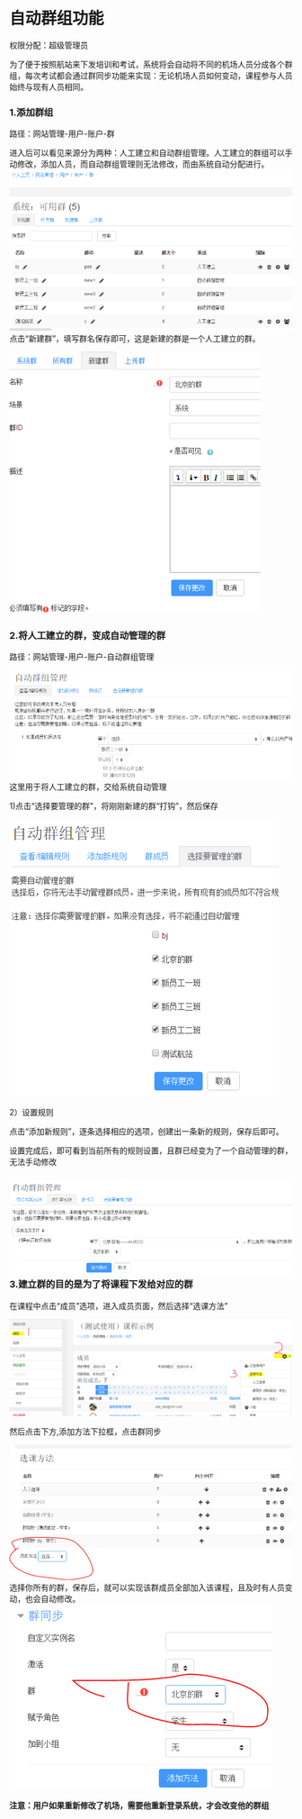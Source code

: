 # 自动群组功能

权限分配：超级管理员

为了便于按照航站来下发培训和考试，系统将会自动将不同的机场人员分成各个群组，每次考试都会通过群同步功能来实现：无论机场人员如何变动，课程参与人员始终与现有人员相同。

### 1.添加群组

路径：网站管理-用户-账户-群

进入后可以看见来源分为两种：人工建立和自动群组管理。人工建立的群组可以手动修改，添加人员，而自动群组管理则无法修改，而由系统自动分配进行。![](/assets/group.png)点击“新建群”，填写群名保存即可，这是新建的群是一个人工建立的群。

![](/assets/newgroupt.png)

### 2.将人工建立的群，变成自动管理的群

路径：网站管理-用户-账户-自动群组管理

![](/assets/groupma.png)这里用于将人工建立的群，交给系统自动管理

1\)点击“选择要管理的群”，将刚刚新建的群“打钩”，然后保存

![](/assets/三个肉【.png)

2）设置规则

点击“添加新规则”，逐条选择相应的选项，创建出一条新的规则，保存后即可。

设置完成后，即可看到当前所有的规则设置，且群已经变为了一个自动管理的群，无法手动修改

### ![](/assets/import.png)3.建立群的目的是为了将课程下发给对应的群

在课程中点击“成员”选项，进入成员页面，然后选择“选课方法”

![](/assets/import123.png)

然后点击下方,添加方法下拉框，点击群同步

![](/assets/imp333ort.png)选择你所有的群，保存后，就可以实现该群成员全部加入该课程，且及时有人员变动，也会自动修改。![](/assets/imddport.png)

**注意：用户如果重新修改了机场，需要他重新登录系统，才会改变他的群组**







